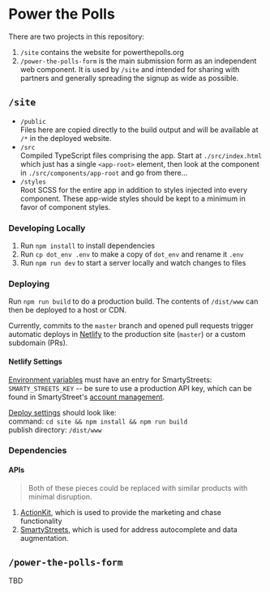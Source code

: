 # Power the Polls

There are two projects in this repository:

1. `/site` contains the website for powerthepolls.org
2. `/power-the-polls-form` is the main submission form as an independent web component. It is used by `/site` and intended for sharing with partners and generally spreading the signup as wide as possible.

## `/site`

* `/public`  
  Files here are copied directly to the build output and will be available at `/*` in the deployed website.
* `/src`  
  Compiled TypeScript files comprising the app. Start at `./src/index.html` which just has a single `<app-root>` element, then look at the component in `./src/components/app-root` and go from there...
* `/styles`  
  Root SCSS for the entire app in addition to styles injected into every component. These app-wide styles should be kept to a minimum in favor of component styles.

### Developing Locally

1. Run `npm install` to install dependencies
2. Run `cp dot_env .env` to make a copy of `dot_env` and rename it `.env`
3. Run `npm run dev` to start a server locally and watch changes to files

### Deploying

Run `npm run build` to do a production build. The contents of `/dist/www` can then be deployed to a host or CDN.

Currently, commits to the `master` branch and opened pull requests trigger automatic deploys in [Netlify](https://netlify.com) to the production site (`master`) or a custom subdomain (PRs).

#### Netlify Settings

[Environment variables](https://docs.netlify.com/configure-builds/environment-variables/) must have an entry for SmartyStreets: `SMARTY_STREETS_KEY` -- be sure to use a production API key, which can be found in SmartyStreet's [account management](https://account.smartystreets.com/#keys).

[Deploy settings](https://app.netlify.com/sites/powerthepolls/settings/deploys) should look like:  
command: `cd site && npm install && npm run build`  
publish directory: `/dist/www`

### Dependencies

#### APIs

> Both of these pieces could be replaced with similar products with minimal disruption.

1. [ActionKit](https://ptp.actionkit.com/admin/), which is used to provide the marketing and chase functionality
2. [SmartyStreets](https://account.smartystreets.com/), which is used for address autocomplete and data augmentation.

## `/power-the-polls-form`

TBD
